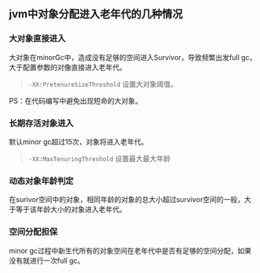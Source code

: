 ## jvm中对象分配进入老年代的几种情况

### 大对象直接进入

大对象在minorGc中，造成没有足够的空间进入Survivor，导致频繁出发full gc，
大于配置参数的对像直接进入老年代。
> `-XX:PretenureSizeThreshold` 设置大对象阈值。

PS：在代码编写中避免出现短命的大对象。

### 长期存活对象进入

默认minor gc超过15次，对象将进入老年代。
> `-XX:MaxTenuringThreshold` 设置最大最大年龄

### 动态对象年龄判定

在surivor空间中的对象，相同年龄的对象的总大小超过survivor空间的一般，大于等于该年龄大小的对象进入老年代。

### 空间分配担保

minor gc过程中新生代所有的对象空间在老年代中是否有足够的空间分配，如果没有就进行一次full gc。